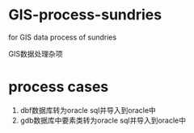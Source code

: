 # GIS-process-sundries
for GIS data process of sundries

GIS数据处理杂项

# process cases

1. dbf数据库转为oracle sql并导入到oracle中
2. gdb数据库中要素类转为oracle sql并导入到oracle中
